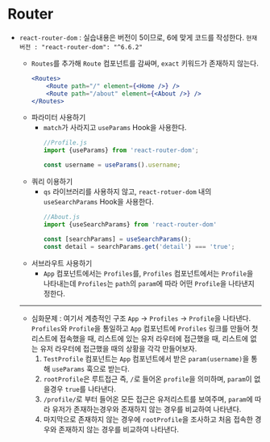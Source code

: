 # Router

* `react-router-dom` : 실습내용은 버전이 5이므로, 6에 맞게 코드를 작성한다. `현재버전 : "react-router-dom": "^6.6.2"`
    * `Routes`를 추가해 `Route` 컴포넌트를 감싸며, `exact` 키워드가 존재하지 않는다.
        ```jsx
        <Routes>
            <Route path="/" element={<Home />} />
            <Route path="/about" element={<About />} />
        </Routes>
        ```
    * 파라미터 사용하기
        * `match`가 사라지고 `useParams` Hook을 사용한다.
            ```jsx
            //Profile.js
            import {useParams} from 'react-router-dom';

            const username = useParams().username;
            ```
    * 쿼리 이용하기
        * `qs` 라이브러리를 사용하지 않고, `react-rotuer-dom` 내의 `useSearchParams` Hook을 사용한다.
            ```jsx
            //About.js
            import {useSearchParams} from 'react-router-dom'

            const [searchParams] = useSearchParams();
            const detail = searchParams.get('detail') === 'true';
            ```
    * 서브라우트 사용하기
        * `App` 컴포넌트에서는 `Profiles`를, `Profiles` 컴포넌트에서는 `Profile`을 나타내는데 `Profiles`는 `path`의 `param`에 따라 어떤 `Profile`을 나타낸지 정한다.

    ---
    * 심화문제 : 여기서 계층적인 구조 `App` -> `Profiles` -> `Profile`을 나타낸다. `Profiles`와 `Profile`을 통일하고 `App` 컴포넌트에 `Profiles` 링크를 만들어 첫 리스트에 접속했을 때, 리스트에 있는 유저 라우터에 접근했을 때, 리스트에 없는 유저 라우터에 접근했을 때의 상황을 각각 만들어보자.
        1. `TestProfile` 컴포넌트는 `App` 컴포넌트에서 받은 `param(username)`을 통해 `useParams` 훅으로 받는다.
        2. `rootProfile`은 루트접근 즉, `/`로 들어온 `profile`을 의미하며, `param`이 없을경우 `true`를 나타낸다.
        3. `/profile/`로 부터 들어온 모든 접근은 유저리스트를 보여주며, `param`에 따라 유저가 존재하는경우와 존재하지 않는 경우를 비교하여 나타낸다.
        4. 마지막으로 존재하지 않는 경우에 `rootProfile`을 조사하고 처음 접속한 경우와 존재하지 않는 경우를 비교하여 나타낸다.
